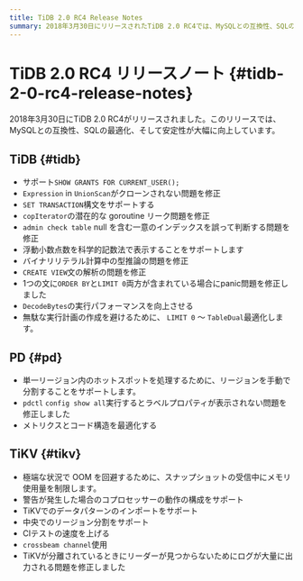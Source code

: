 ```yaml
---
title: TiDB 2.0 RC4 Release Notes
summary: 2018年3月30日にリリースされたTiDB 2.0 RC4では、MySQLとの互換性、SQLの最適化、そして安定性が向上しています。主なアップデートには、TiDB、PD、TiKVにおける様々な構文のサポート、バグ修正、パフォーマンス最適化が含まれます。注目すべき変更点としては、PDにおける手動リージョン分割、TiKVにおけるメモリ使用量の制限、そしてデータパターンのインポートサポートなどが挙げられます。全体として、このリリースは機能強化とパフォーマンス問題への対応に重点を置いています。
---
```


# TiDB 2.0 RC4 リリースノート {#tidb-2-0-rc4-release-notes}

2018年3月30日にTiDB 2.0 RC4がリリースされました。このリリースでは、MySQLとの互換性、SQLの最適化、そして安定性が大幅に向上しています。

## TiDB {#tidb}

-   サポート`SHOW GRANTS FOR CURRENT_USER();`
-   `Expression` in `UnionScan`がクローンされない問題を修正
-   `SET TRANSACTION`構文をサポートする
-   `copIterator`の潜在的な goroutine リーク問題を修正
-   `admin check table` null を含む一意のインデックスを誤って判断する問題を修正
-   浮動小数点数を科学的記数法で表示することをサポートします
-   バイナリリテラル計算中の型推論の問題を修正
-   `CREATE VIEW`文の解析の問題を修正
-   1つの文に`ORDER BY`と`LIMIT 0`両方が含まれている場合にpanic問題を修正しました
-   `DecodeBytes`の実行パフォーマンスを向上させる
-   無駄な実行計画の作成を避けるために、 `LIMIT 0` ～ `TableDual`最適化します。

## PD {#pd}

-   単一リージョン内のホットスポットを処理するために、リージョンを手動で分割することをサポートします。
-   `pdctl` `config show all`実行するとラベルプロパティが表示されない問題を修正しました
-   メトリクスとコード構造を最適化する

## TiKV {#tikv}

-   極端な状況で OOM を回避するために、スナップショットの受信中にメモリ使用量を制限します。
-   警告が発生した場合のコプロセッサーの動作の構成をサポート
-   TiKVでのデータパターンのインポートをサポート
-   中央でのリージョン分割をサポート
-   CIテストの速度を上げる
-   `crossbeam channel`使用
-   TiKVが分離されているときにリーダーが見つからないためにログが大量に出力される問題を修正しました

